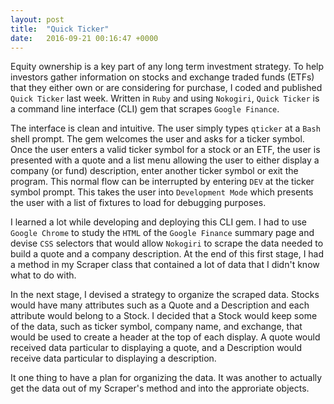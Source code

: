 ```yaml
---
layout: post
title:  "Quick Ticker"
date:   2016-09-21 00:16:47 +0000
---
```



Equity ownership is a key part of any long term investment strategy.  To help investors gather information on stocks and exchange traded funds (ETFs) that they either own or are considering for purchase, I coded and published `Quick Ticker` last week.  Written in `Ruby` and using `Nokogiri`, `Quick Ticker` is a command line interface (CLI) gem that scrapes `Google Finance`.

The interface is clean and intuitive. The user simply types `qticker` at a `Bash` shell prompt.  The gem welcomes the user and asks for a ticker symbol.  Once the user enters a valid ticker symbol for a stock or an ETF, the user is presented with a quote and a list menu allowing the user to either display a company (or fund) description, enter another ticker symbol or exit the program.  This normal flow can be interrupted by entering `DEV` at the ticker symbol prompt.  This takes the user into `Development Mode` which presents the user with a list of fixtures to load for debugging purposes.

I learned a lot while developing and deploying this CLI gem.  I had to use `Google Chrome` to study the `HTML` of the `Google Finance` summary page and devise `CSS` selectors that would allow `Nokogiri` to scrape the data needed to build a quote and a company description.  At the end of this first stage, I had a method in my Scraper class that contained a lot of data that I didn't know what to do with.

In the next stage, I devised a strategy to organize the scraped data.  Stocks would have many attributes such as a Quote and a Description and each attribute would belong to a Stock.  I decided that a Stock would keep some of the data, such as ticker symbol, company name, and exchange, that would be used to create a header at the top of each display.  A quote would received data particular to displaying a quote, and a Description would receive data particular to displaying a description.

It one thing to have a plan for organizing the data.  It was another to actually get the data out of my Scraper's method and into the approriate objects.
